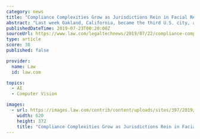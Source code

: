 ```yaml
---
category: news
title: "Compliance Complexities Grow as Jurisdictions Rein in Facial Recognition Tech"
abstract: "Last week Oakland, California, became the third U.S. city, after San Franciscio and Somerville, Massachusetts, to ban the use of facial recognition technology by its municipal agencies. Lawmakers from all three cities have argued that facial recognition ..."
publishedDateTime: 2019-07-23T00:20:00Z
sourceUrl: https://www.law.com/legaltechnews/2019/07/22/compliance-complexities-grows-as-more-cities-ban-facial-recognition-tech/
type: article
score: 38
published: false

provider:
  name: Law
  id: law.com

topics:
  - AI
  - Computer Vision

images:
  - url: https://images.law.com/contrib/content/uploads/sites/397/2019/07/facial-recognition-Article-201907191858.jpg
    width: 620
    height: 372
    title: "Compliance Complexities Grow as Jurisdictions Rein in Facial Recognition Tech"
---
```

